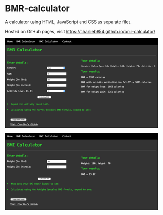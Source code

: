 # BMR-calculator

A calculator using HTML, JavaScript and CSS as separate files.

Hosted on GitHub pages, visit https://charlieb954.github.io/bmr-calculator/

![](examples/bmr.png)

![](examples/bmi.png)
